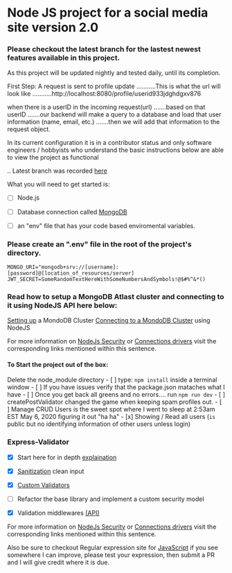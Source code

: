 # Node JS project for a social media site version 2.0

### Please checkout the latest branch for the lastest newest features available in this project.
As this project will be updated nightly and tested daily, until its completion.



First Step:
A request is sent to profile update
...........This is what the url will look like
...........http://localhost:8080/profile/userid933jdghdgxv876

when there is a userID in the incoming request(url)
.......based on that userID
.......our backend will make a query to a database and load that user information (name, email, etc.)
.......then we will add that information to the request object.









In its current configuration it is in a contributor status and only software engineers / hobbyists 
who understand the basic instructions below are able to view the project as functional


.. Latest branch was recorded [here](https://github.com/Hawaiideveloper/nodeJS_SocialMediaSite/branches)
 
 
What you  will need to get started is:
- [ ] Node.js  
- [ ] Database connection called [MongoDB](https://www.mongodb.com/cloud/atlas) 
- [ ] an "env" file that has your code based enviromental variables.  


### Please create an ".env" file in the root of the project's directory.

```
MONGO_URI="mongodb+srv://[username]:[password]@[location_of_resources/server]
JWT_SECRET=SomeRandomTextHereWithSomeNumbersAndSymbols!@$#%^&*()

```


### Read how to setup a MongoDB  Atlast cluster and connecting to it using NodeJS API here below:
[Setting up](https://docs.atlas.mongodb.com/tutorial/create-new-cluster/) a MondoDB Cluster
[Connecting to a MondoDB Cluster](https://docs.atlas.mongodb.com/driver-connection/) using NodeJS

For more information on [NodeJs Security](https://docs.mongodb.com/manual/core/security-scram/) or [Connections drivers](https://docs.mongodb.com/drivers/node) visit the corresponding links mentioned within this sentence.

#### To Start the project out of the box:
Delete the node_module directory
    - [ ] type: `npm install` inside a terminal window
    - [ ] If you have issues verify that the package.json mataches what I have
    - [ ] Once you get back all greens and no errors.... run `npm run dev`
    - [ ] createPostValidator changed the game when keeping spam profiles out.
    - [ ] Manage CRUD Users is the sweet spot where I went to sleep at 2:53am EST May 6, 2020 figuring it out "ha ha"
      - [x] Showing / Read all users  (`is` public but no identifying information of other users unless login)  

###  Express-Validator
 - [x] Start here for in depth [explaination](https://express-validator.github.io/docs/) 
 - [x] [Sanitization](https://express-validator.github.io/docs/sanitization.html) clean input 
 - [x] [Custom Validators](https://express-validator.github.io/docs/custom-validators-sanitizers.html)
 - [ ] Refactor the base library and implement a custom security model
 - [x] Validation middlewares [(API)](https://express-validator.github.io/docs/check-api.html)  


For more information on [NodeJs Security](https://docs.mongodb.com/manual/core/security-scram/) or [Connections drivers](https://docs.mongodb.com/drivers/node) visit the corresponding links mentioned within this sentence.

Also be sure to checkout Regular expression site for [JavaScript](https://developer.mozilla.org/en-US/docs/Web/JavaScript/Guide/Regular_Expressions) if you see somewhere I can improve, please test your expression, then submit a PR and I will give credit where it is due.  